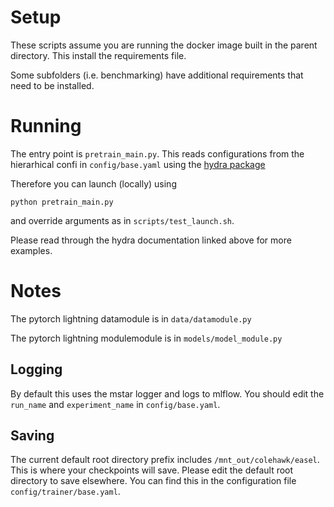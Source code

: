 # Setup

These scripts assume you are running the docker image built in the parent directory. This install the requirements file.

Some subfolders (i.e. benchmarking) have additional requirements that need to be installed.

# Running

The entry point is `pretrain_main.py`. This reads configurations from the hierarhical confi in `config/base.yaml` using the [hydra package](hydra.cc/)

Therefore you can launch (locally) using
```
python pretrain_main.py
```
and override arguments as in `scripts/test_launch.sh`.

Please read through the hydra documentation linked above for more examples.

# Notes
The pytorch lightning datamodule is in `data/datamodule.py`

The pytorch lightning modulemodule is in `models/model_module.py`

## Logging

By default this uses the mstar logger and logs to mlflow. You should edit the `run_name` and `experiment_name` in `config/base.yaml`.

## Saving
The current default root directory prefix includes `/mnt_out/colehawk/easel`. This is where your checkpoints will save. Please edit the default root directory to save elsewhere. You can find this in the configuration file `config/trainer/base.yaml`.
